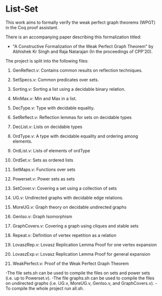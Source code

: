 # List-Set 
This work aims to formally verify the weak perfect graph theorems (WPGT) in the Coq proof assistant. 

There is an accompanying paper describing this formalization titled:
- "A Constructive Formalization of the Weak Perfect Graph Theorem" by Abhishek Kr Singh and Raja Natarajan (In the proceedings of CPP'20).
  
The project is split into the following files: 

1. GenReflect.v: Contains common results on reflection techniques.

2. SetSpecs.v: Common predicates over sets.

3. Sorting.v: Sorting a list using a decidable binary relation.

4. MinMax.v: Min and Max in a list.

5. DecType.v: Type with decidable equality. 

6. SetReflect.v: Reflection lemmas for sets on decidable types

7. DecList.v: Lists on decidable types

8.  OrdType.v: A type with decidable equality and ordering among elements.

9. OrdList.v: Lists of elements of ordType

10. OrdSet.v: Sets as ordered lists 

11. SetMaps.v: Functions over sets

12. Powerset.v: Power sets as sets

13. SetCover.v: Covering a set using a collection of sets

14. UG.v: Undirected graphs with decidable edge relations.

15. MoreUG.v: Graph theory on decidable undirected graphs

16. GenIso.v: Graph Isomorphism  

17. GraphCovers.v: Covering a graph using cliques and stable sets

18. Repeat.v: Definition of vertex repetition as a relation

19. LovaszRep.v:  Lovasz Replication Lemma Proof for one vertex expansion

20. LovaszExp.v:  Lovasz Replication Lemma Proof for general expansion

21. WeakPerfect.v: Proof of the Weak Perfect Graph Theorem



-The file sets.sh can be used to compile the files on sets and power sets (i.e. up to Powerset.v). 
-The file graphs.sh can be used to compile the files on undirected graphs (i.e. UG.v, MoreUG.v, GenIso.v, and GraphCovers.v). 
-To compile the whole project run all.sh. 
